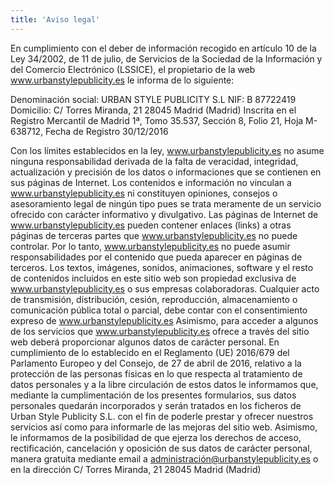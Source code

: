 ```yaml
---
title: 'Aviso legal'
---
```


En cumplimiento con el deber de información recogido en artículo 10 de la Ley 34/2002, de 11 de julio, de Servicios de la Sociedad de la Información y del Comercio Electrónico (LSSICE), el propietario de la web www.urbanstylepublicity.es le informa de lo siguiente:

Denominación social: URBAN STYLE PUBLICITY S.L
NIF: B 87722419
Domicilio: C/ Torres Miranda, 21 28045 Madrid (Madrid)
Inscrita en el Registro Mercantil de Madrid 1ª, Tomo 35.537, Sección 8, Folio 21, Hoja M-638712, Fecha de Registro 30/12/2016
 

Con los límites establecidos en la ley, www.urbanstylepublicity.es no asume ninguna responsabilidad derivada de la falta de veracidad, integridad, actualización y precisión de los datos o informaciones que se contienen en sus páginas de Internet. Los contenidos e información no vinculan a www.urbanstylepublicity.es ni constituyen opiniones, consejos o asesoramiento legal de ningún tipo pues se trata meramente de un servicio ofrecido con carácter informativo y divulgativo. Las páginas de Internet de www.urbanstylepublicity.es pueden contener enlaces (links) a otras páginas de terceras partes que www.urbanstylepublicity.es no puede controlar. Por lo tanto, www.urbanstylepublicity.es no puede asumir responsabilidades por el contenido que pueda aparecer en páginas de terceros. Los textos, imágenes, sonidos, animaciones, software y el resto de contenidos incluidos en este sitio web son propiedad exclusiva de www.urbanstylepublicity.es o sus empresas colaboradoras. Cualquier acto de transmisión, distribución, cesión, reproducción, almacenamiento o comunicación pública total o parcial, debe contar con el consentimiento expreso de www.urbanstylepublicity.es Asimismo, para acceder a algunos de los servicios que www.urbanstylepublicity.es ofrece a través del sitio web deberá proporcionar algunos datos de carácter personal. En cumplimiento de lo establecido en el Reglamento (UE) 2016/679 del Parlamento Europeo y del Consejo, de 27 de abril de 2016, relativo a la protección de las personas físicas en lo que respecta al tratamiento de datos personales y a la libre circulación de estos datos le informamos que, mediante la cumplimentación de los presentes formularios, sus datos personales quedarán incorporados y serán tratados en los ficheros de Urban Style Publicity S.L. con el fin de poderle prestar y ofrecer nuestros servicios así como para informarle de las mejoras del sitio web. Asimismo, le informamos de la posibilidad de que ejerza los derechos de acceso, rectificación, cancelación y oposición de sus datos de carácter personal, manera gratuita mediante email a administración@urbanstylepublicity.es o en la dirección C/ Torres Miranda, 21 28045 Madrid (Madrid)
